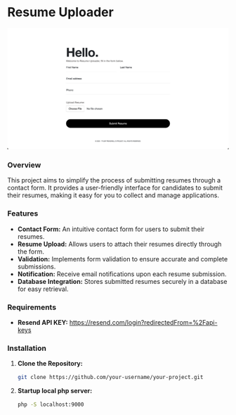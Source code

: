 # Resume Uploader



![Submission Form Screenshot](assets/img/preview.png)


### Overview

This project aims to simplify the process of submitting resumes through a contact form. It provides a user-friendly interface for candidates to submit their resumes, making it easy for you to collect and manage applications.

### Features

- **Contact Form:** An intuitive contact form for users to submit their resumes.
- **Resume Upload:** Allows users to attach their resumes directly through the form.
- **Validation:** Implements form validation to ensure accurate and complete submissions.
- **Notification:** Receive email notifications upon each resume submission.
- **Database Integration:** Stores submitted resumes securely in a database for easy retrieval.

### Requirements
- **Resend API KEY:** https://resend.com/login?redirectedFrom=%2Fapi-keys

### Installation

1. **Clone the Repository:**
   ```bash
   git clone https://github.com/your-username/your-project.git
   
2. **Startup local php server:**
   ```bash
   php -S localhost:9000
